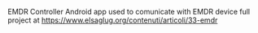 EMDR Controller
Android app used to comunicate with EMDR device 
full project at https://www.elsaglug.org/contenuti/articoli/33-emdr
